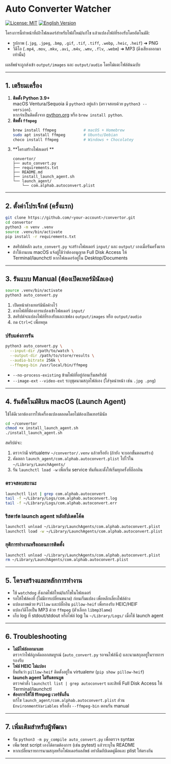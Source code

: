 # Auto Converter Watcher

[![License: MIT](https://img.shields.io/badge/License-MIT-yellow.svg)](LICENSE) [![English Version](https://img.shields.io/badge/Docs-English-blue)](README_EN.md)

โครงการนี้ทำหน้าที่เฝ้าโฟลเดอร์สำหรับไฟล์ใหม่/แก้ไข แล้วแปลงไฟล์ที่รองรับโดยอัตโนมัติ:

- รูปภาพ (`.jpg`, `.jpeg`, `.bmp`, `.gif`, `.tif`, `.tiff`, `.webp`, `.heic`, `.heif`) ➜ PNG
- วิดีโอ (`.mp4`, `.mov`, `.mkv`, `.avi`, `.m4v`, `.wmv`, `.flv`, `.webm`) ➜ MP3 (ดึงเสียงออกมาเท่านั้น)

ผลลัพธ์จะถูกส่งเข้า `output/images` และ `output/audio` โดยไม่แตะไฟล์ต้นฉบับ

---

## 1. เตรียมเครื่อง

1. **ติดตั้ง Python 3.9+**  
   macOS Ventura/Sequoia มี `python3` อยู่แล้ว (ตรวจสอบด้วย `python3 --version`).  
   หากจำเป็นติดตั้งจาก [python.org](https://www.python.org/downloads/) หรือ `brew install python`.
2. **ติดตั้ง `ffmpeg`**  
   ```bash
   brew install ffmpeg            # macOS + Homebrew
   sudo apt install ffmpeg        # Ubuntu/Debian
   choco install ffmpeg           # Windows + Chocolatey
   ```
3. **โครงสร้างโฟลเดอร์ **  
   ```
   convertor/
   ├── auto_convert.py
   ├── requirements.txt
   ├── README.md
   ├── install_launch_agent.sh
   └── launch_agent/
       └── com.alphab.autoconvert.plist
   ```


---

## 2. ตั้งค่าโปรเจ็กต์ (ครั้งแรก)

```bash
git clone https://github.com/<your-account>/convertor.git
cd convertor
python3 -m venv .venv
source .venv/bin/activate
pip install -r requirements.txt
```

- สคริปต์หลัก `auto_convert.py` จะสร้างโฟลเดอร์ `input/` และ `output/` เองเมื่อรันครั้งแรก
- ถ้าใช้งานบน macOS แจ้งผู้ใช้ว่าต้องอนุญาต Full Disk Access ให้ Terminal/launchctl หากโฟลเดอร์อยู่ใน Desktop/Documents

---

## 3. รันแบบ Manual (ต้องเปิดเทอร์มินัลเอง)

```bash
source .venv/bin/activate
python3 auto_convert.py
```

1. เปิดหน้าต่างเทอร์มินัลค้างไว้
2. ลากไฟล์ที่ต้องการแปลงเข้าโฟลเดอร์ `input/`
3. สคริปต์จะแปลงไฟล์ที่รองรับและเซฟลง `output/images` หรือ `output/audio`
4. กด `Ctrl+C` เพื่อหยุด

### ปรับแต่งการรัน

```bash
python3 auto_convert.py \
  --input-dir /path/to/watch \
  --output-dir /path/to/store/results \
  --audio-bitrate 256k \
  --ffmpeg-bin /usr/local/bin/ffmpeg
```

- `--no-process-existing` ข้ามไฟล์ที่อยู่ก่อนเริ่มสคริปต์
- `--image-ext` `--video-ext` ระบุชุดนามสกุลไฟล์เอง (ใส่จุดนำหน้า เช่น `.jpg .png`)

---

## 4. รันอัตโนมัติบน macOS (Launch Agent)

ใช้ได้ดีเวลาต้องการให้เครื่องแปลงตลอดโดยไม่ต้องเปิดเทอร์มินัล

```bash
cd ~/convertor
chmod +x install_launch_agent.sh
./install_launch_agent.sh
```

สคริปต์จะ:

1. ตรวจว่ามี virtualenv `~/convertor/.venv` แล้วหรือยัง (ถ้ายัง จะบอกขั้นตอนสร้าง)
2. คัดลอก `launch_agent/com.alphab.autoconvert.plist` ไปไว้ใน `~/Library/LaunchAgents/`
3. รัน `launchctl load -w` เพื่อเริ่ม service ทันทีและตั้งให้เริ่มทุกครั้งที่ล็อกอิน

### ตรวจสอบสถานะ

```bash
launchctl list | grep com.alphab.autoconvert
tail -f ~/Library/Logs/com.alphab.autoconvert.log
tail -f ~/Library/Logs/com.alphab.autoconvert.err
```

### รีสตาร์ต launch agent หลังอัปเดตโค้ด

```bash
launchctl unload ~/Library/LaunchAgents/com.alphab.autoconvert.plist
launchctl load -w ~/Library/LaunchAgents/com.alphab.autoconvert.plist
```

### ยุติการทำงานหรือถอนการติดตั้ง

```bash
launchctl unload ~/Library/LaunchAgents/com.alphab.autoconvert.plist    # หยุดชั่วคราว
rm ~/Library/LaunchAgents/com.alphab.autoconvert.plist                  # ลบถาวร
```

---

## 5. โครงสร้างและหลักการทำงาน

- ใช้ `watchdog` สังเกตไฟล์ใหม่/แก้ไขในโฟลเดอร์
- รอให้ไฟล์คงที่ (ไม่มีการเปลี่ยนขนาด) ก่อนเริ่มแปลง เพื่อหลีกเลี่ยงไฟล์ค้าง
- แปลงภาพด้วย `Pillow` และปลั๊กอิน `pillow-heif` เพื่อรองรับ HEIC/HEIF
- แปลงวิดีโอเป็น MP3 ด้วย `ffmpeg` (ตัวเลือก `libmp3lame`)
- เก็บ log ที่ stdout/stdout หรือไฟล์ log ใน `~/Library/Logs/` เมื่อใช้ launch agent

---

## 6. Troubleshooting

- **ไม่มีไฟล์ออกมาเลย**  
  ตรวจว่าไฟล์ถูกคัดลอกสมบูรณ์ (`auto_convert.py` รอจนไฟล์นิ่ง) และนามสกุลอยู่ในรายการรองรับ
- **ไฟล์ HEIC ไม่แปลง**  
  ยืนยันว่า `pillow-heif` ติดตั้งอยู่ใน virtualenv (`pip show pillow-heif`)
- **launch agent ไม่รันตอนบูต**  
  ตรวจคำสั่ง `launchctl list | grep autoconvert` และสิทธิ์ Full Disk Access ให้ Terminal/launchctl
- **ต้องการให้ใช้ ffmpeg เวอร์ชันอื่น**  
  แก้ไข `launch_agent/com.alphab.autoconvert.plist` ส่วน `EnvironmentVariables` หรือสั่ง `--ffmpeg-bin` ตอนรัน manual

---

## 7. เพิ่มเติมสำหรับผู้พัฒนา

- รัน `python3 -m py_compile auto_convert.py` เพื่อตรวจ syntax
- เพิ่ม test script เองได้ตามต้องการ (เช่น pytest) แล้วระบุใน README
- หากเปลี่ยนรายการนามสกุลหรือโฟลเดอร์ผลลัพธ์ อย่าลืมอัปเดตคู่มือและ plist ให้ตรงกัน

---

